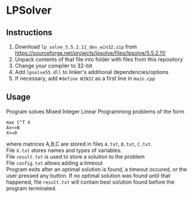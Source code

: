 # LPSolver

## Instructions
1. Download `lp_solve_5.5.2.11_dev_win32.zip` from https://sourceforge.net/projects/lpsolve/files/lpsolve/5.5.2.11/
2. Unpack contents of that file into folder with files from this repository
3. Change your compiler to 32-bit
4. Add `lpsolve55.dll` to linker's additional dependencies/options
5. If necessary, add `#define WIN32` as a first line in `main.cpp`

## Usage
Program solves Mixed Integer Linear Programming problems of the form  
  ```
  max C^T X  
  Ax<=B  
  X>=0
  ```  
where matrices A,B,C are stored in files `A.txt`, `B.txt`, `C.txt`.  
File `X.txt` stores names and types of variables.  
File `result.txt` is used to store a solution to the problem  
File `config.txt` allows adding a timeout  
Program exits after an optimal solution is found, a timeout occured, or the user pressed any button. If no optimal solution was found until that happened, file `result.txt` will contain best solution found before the program terminated.
